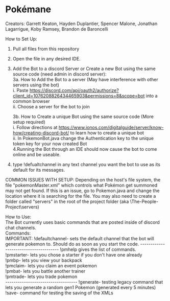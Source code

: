 # Pokémane
Creators: Garrett Keaton, Hayden Duplantier, Spencer Malone, Jonathan Lagarrigue, Koby Ramsey, Brandon de Baroncelli  

How to Set Up:  
  1. Pull all files from this repository  
  2. Open the file in any desired IDE.  
  3. Add the Bot to a discord Server or Create a new Bot using the same source code (need admin in discord server):  
        3a. How to Add the Bot to a server (May have interference with other servers using the bot)  
              i. Paste https://discord.com/api/oauth2/authorize?client_id=1076208826434465903&permissions=8&scope=bot into a common browser  
              ii. Choose a server for the bot to join  
              
        3b. How to Create a unique Bot using the same source code (More setup required)  
              i. Follow directions at https://www.ionos.com/digitalguide/server/know-how/creating-discord-bot/ to learn how to create a unique bot  
              ii. In PokemonBot.java change the Authentication key to the unique token key for your now created Bot  
  4.Running the Bot through an IDE should now cause the bot to come online and be useable.
  5. type !defualtchannel in any text channel you want the bot to use as its default for its messages.
  
  
COMMON ISSUES WITH SETUP: Depending on the host's file system, the file "pokemonMaster.xml" which controls what Pokémon get summoned
                          may not get found. If this is an issue, go to Pokemon.java and change the location where it is searching for the file.
                          You may also need to create a folder called "servers" in the root of the project folder (aka \The-People-Project\servers)
                           
How to Use:  
        The Bot currently uses basic commands that are posted inside of discord chat channels.  
                    Commands:  
                        IMPORTANT:
                        !defaultchannel- sets the default channel that the bot will generate pokemon to. Should do as soon as you start the code.
                        --------------------------------------
                        !pmhelp gives the list of commands.  
                        !pmstarter- lets you chose a starter if you don't have one already  
                        !pmbp- lets you view your backpack  
                        !pmclaim- lets you claim an event pokemon  
                        !pmbat- lets you battle another trainer  
                        !pmtrade- lets you trade pokemon   
                        -----------------------------------
                        !generate- testing legacy command that lets you generate a random gen1 Pokemon (generated every 5 minutes)
                        !save- command for testing the saving of the XMLs 
                        
